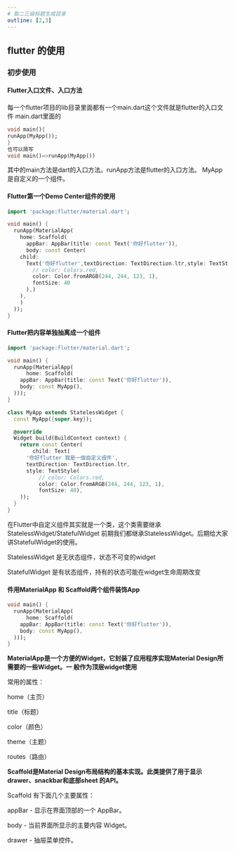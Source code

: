 ```yaml
---
# 取二三级标题生成目录
outline: [2,3]
---
```


## flutter 的使用

### 初步使用

#### Flutter入口文件、入口方法

每一个flutter项目的lib目录里面都有一个main.dart这个文件就是flutter的入口文件 main.dart里面的

```dart
void main(){
runApp(MyApp());
}
也可以简写
void main()=>runApp(MyApp())
```

其中的main方法是dart的入口方法。runApp方法是flutter的入口方法。 MyApp是自定义的一个组件。

#### Flutter第一个Demo Center组件的使用

```dart
import 'package:flutter/material.dart';

void main() {
  runApp(MaterialApp(
    home: Scaffold(
      appBar: AppBar(title: const Text('你好flutter')),
      body: const Center(
    child: 
      Text('你好flutter',textDirection: TextDirection.ltr,style: TextStyle(
        // color: Colors.red,
        color: Color.fromARGB(244, 244, 123, 1),
        fontSize: 40
      ),)
    ),
    )
  ));
}
```

#### Flutter把内容单独抽离成一个组件

```dart
import 'package:flutter/material.dart';

void main() {
  runApp(MaterialApp(
      home: Scaffold(
    appBar: AppBar(title: const Text('你好flutter')),
    body: const MyApp(),
  )));
}

class MyApp extends StatelessWidget {
  const MyApp({super.key});

  @override
  Widget build(BuildContext context) {
    return const Center(
        child: Text(
      '你好flutter 我是一個自定义组件',
      textDirection: TextDirection.ltr,
      style: TextStyle(
          // color: Colors.red,
          color: Color.fromARGB(244, 244, 123, 1),
          fontSize: 40),
    ));
  }
}
```

在Flutter中自定义组件其实就是一个类，这个类需要继承StatelessWidget/StatefulWidget 前期我们都继承StatelessWidget。后期给大家讲StatefulWidget的使用。

 StatelessWidget 是无状态组件，状态不可变的widget 

StatefulWidget 是有状态组件，持有的状态可能在widget生命周期改变

#### 件用MaterialApp 和 Scaffold两个组件装饰App

```dart
void main() {
  runApp(MaterialApp(
      home: Scaffold(
    appBar: AppBar(title: const Text('你好flutter')),
    body: const MyApp(),
  )));
}
```

**MaterialApp是一个方便的Widget，它封装了应用程序实现Material Design所需要的一些Widget。一 般作为顶层widget使用**

常用的属性：

 home（主页）

 title（标题） 

color（颜色） 

theme（主题） 

routes（路由）

**Scaffold是Material Design布局结构的基本实现。此类提供了用于显示drawer、snackbar和底部sheet 的API。**

Scaffold 有下面几个主要属性：

 appBar - 显示在界面顶部的一个 AppBar。 

body - 当前界面所显示的主要内容 Widget。 

drawer - 抽屉菜单控件。